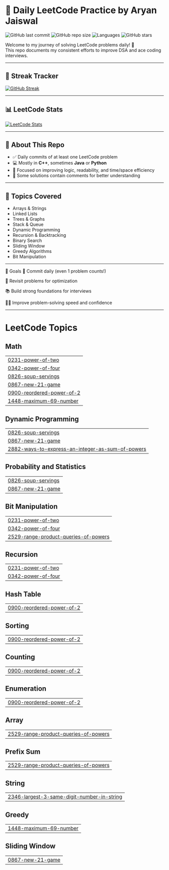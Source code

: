 # 🧠 Daily LeetCode Practice by Aryan Jaiswal

![GitHub last commit](https://img.shields.io/github/last-commit/AryanJaiswal763/Leetcode?style=flat-square)
![GitHub repo size](https://img.shields.io/github/repo-size/AryanJaiswal763/Leetcode?style=flat-square)
![Languages](https://img.shields.io/github/languages/top/AryanJaiswal763/Leetcode?style=flat-square)
![GitHub stars](https://img.shields.io/github/stars/AryanJaiswal763/Leetcode?style=flat-square)

Welcome to my journey of solving LeetCode problems daily! 🚀  
This repo documents my consistent efforts to improve DSA and ace coding interviews.

---

## 📅 Streak Tracker

[![GitHub Streak](https://github-readme-streak-stats.herokuapp.com/?user=AryanJaiswal763&theme=tokyonight)](https://github.com/AryanJaiswal763)

---

## 📊 LeetCode Stats

[![LeetCode Stats](https://leetcard.jacoblin.cool/jaiswalad_1?theme=dark&font=Source%20Code%20Pro&extension=activity)](https://leetcode.com/u/jaiswalad_1/)

---

## 📘 About This Repo

- ✅ Daily commits of at least one LeetCode problem
- 💻 Mostly in **C++**, sometimes **Java** or **Python**
- 🧠 Focused on improving logic, readability, and time/space efficiency
- 📝 Some solutions contain comments for better understanding

---

## 🧩 Topics Covered

- Arrays & Strings
- Linked Lists
- Trees & Graphs
- Stack & Queue
- Dynamic Programming
- Recursion & Backtracking
- Binary Search
- Sliding Window
- Greedy Algorithms
- Bit Manipulation

---
🎯 Goals
📆 Commit daily (even 1 problem counts!)

🔁 Revisit problems for optimization

📚 Build strong foundations for interviews

👨‍💻 Improve problem-solving speed and confidence

---





<!---LeetCode Topics Start-->
# LeetCode Topics
## Math
|  |
| ------- |
| [0231-power-of-two](https://github.com/AryanJaiswal763/Leetcode/tree/master/0231-power-of-two) |
| [0342-power-of-four](https://github.com/AryanJaiswal763/Leetcode/tree/master/0342-power-of-four) |
| [0826-soup-servings](https://github.com/AryanJaiswal763/Leetcode/tree/master/0826-soup-servings) |
| [0867-new-21-game](https://github.com/AryanJaiswal763/Leetcode/tree/master/0867-new-21-game) |
| [0900-reordered-power-of-2](https://github.com/AryanJaiswal763/Leetcode/tree/master/0900-reordered-power-of-2) |
| [1448-maximum-69-number](https://github.com/AryanJaiswal763/Leetcode/tree/master/1448-maximum-69-number) |
## Dynamic Programming
|  |
| ------- |
| [0826-soup-servings](https://github.com/AryanJaiswal763/Leetcode/tree/master/0826-soup-servings) |
| [0867-new-21-game](https://github.com/AryanJaiswal763/Leetcode/tree/master/0867-new-21-game) |
| [2882-ways-to-express-an-integer-as-sum-of-powers](https://github.com/AryanJaiswal763/Leetcode/tree/master/2882-ways-to-express-an-integer-as-sum-of-powers) |
## Probability and Statistics
|  |
| ------- |
| [0826-soup-servings](https://github.com/AryanJaiswal763/Leetcode/tree/master/0826-soup-servings) |
| [0867-new-21-game](https://github.com/AryanJaiswal763/Leetcode/tree/master/0867-new-21-game) |
## Bit Manipulation
|  |
| ------- |
| [0231-power-of-two](https://github.com/AryanJaiswal763/Leetcode/tree/master/0231-power-of-two) |
| [0342-power-of-four](https://github.com/AryanJaiswal763/Leetcode/tree/master/0342-power-of-four) |
| [2529-range-product-queries-of-powers](https://github.com/AryanJaiswal763/Leetcode/tree/master/2529-range-product-queries-of-powers) |
## Recursion
|  |
| ------- |
| [0231-power-of-two](https://github.com/AryanJaiswal763/Leetcode/tree/master/0231-power-of-two) |
| [0342-power-of-four](https://github.com/AryanJaiswal763/Leetcode/tree/master/0342-power-of-four) |
## Hash Table
|  |
| ------- |
| [0900-reordered-power-of-2](https://github.com/AryanJaiswal763/Leetcode/tree/master/0900-reordered-power-of-2) |
## Sorting
|  |
| ------- |
| [0900-reordered-power-of-2](https://github.com/AryanJaiswal763/Leetcode/tree/master/0900-reordered-power-of-2) |
## Counting
|  |
| ------- |
| [0900-reordered-power-of-2](https://github.com/AryanJaiswal763/Leetcode/tree/master/0900-reordered-power-of-2) |
## Enumeration
|  |
| ------- |
| [0900-reordered-power-of-2](https://github.com/AryanJaiswal763/Leetcode/tree/master/0900-reordered-power-of-2) |
## Array
|  |
| ------- |
| [2529-range-product-queries-of-powers](https://github.com/AryanJaiswal763/Leetcode/tree/master/2529-range-product-queries-of-powers) |
## Prefix Sum
|  |
| ------- |
| [2529-range-product-queries-of-powers](https://github.com/AryanJaiswal763/Leetcode/tree/master/2529-range-product-queries-of-powers) |
## String
|  |
| ------- |
| [2346-largest-3-same-digit-number-in-string](https://github.com/AryanJaiswal763/Leetcode/tree/master/2346-largest-3-same-digit-number-in-string) |
## Greedy
|  |
| ------- |
| [1448-maximum-69-number](https://github.com/AryanJaiswal763/Leetcode/tree/master/1448-maximum-69-number) |
## Sliding Window
|  |
| ------- |
| [0867-new-21-game](https://github.com/AryanJaiswal763/Leetcode/tree/master/0867-new-21-game) |
<!---LeetCode Topics End-->